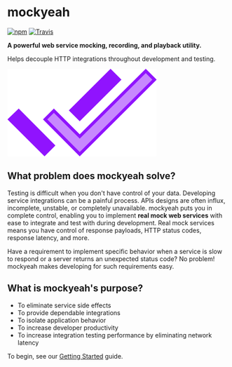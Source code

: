 # mockyeah

[![npm](https://img.shields.io/npm/v/mockyeah.svg)](https://www.npmjs.com/package/mockyeah)
[![Travis](https://img.shields.io/travis/mockyeah/mockyeah.svg)](https://travis-ci.org/mockyeah/mockyeah)

**A powerful web service mocking, recording, and playback utility.**

Helps decouple HTTP integrations throughout development and testing.

<img src="logo/mockyeah.png" height="200" />

## What problem does mockyeah solve?

Testing is difficult when you don't have control of your data. Developing service integrations can be a painful process. APIs designs are often influx, incomplete, unstable, or completely unavailable.
mockyeah puts you in complete control, enabling you to implement **real mock web services** with ease to integrate and test with during development. Real mock services means you have control of response payloads, HTTP status codes, response latency, and more.

Have a requirement to implement specific behavior when a service is slow to respond or a server returns an unexpected status code? No problem! mockyeah makes developing for such requirements easy.

## What is mockyeah's purpose?

* To eliminate service side effects
* To provide dependable integrations
* To isolate application behavior
* To increase developer productivity
* To increase integration testing performance by eliminating network latency

To begin, see our [Getting Started](pages/Getting-Started.md) guide.
